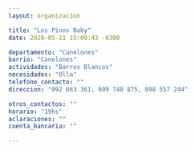 ```yaml
---
layout: organizacion

title: "Los Pinos Baby"
date: 2020-05-21 15:09:43 -0300

departamento: "Canelones"
barrio: "Canelones"
actividades: "Barros Blancos"
necesidades: "Olla"
telefono_contacto: ""
direccion: "092 663 361, 099 748 875, 098 557 244"

otros_contactos: ""
horario: "19hs"
aclaraciones: ""
cuenta_bancaria: ""

---
```


